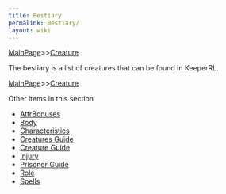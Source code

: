 ```yaml
---
title: Bestiary
permalink: Bestiary/
layout: wiki
---
```


[MainPage](/keeperrl_wiki/ "wikilink")>>[Creature](/keeperrl_wiki/Creature_Guide "wikilink")

The bestiary is a list of creatures that can be found in KeeperRL.

[MainPage](/keeperrl_wiki/ "wikilink")>>[Creature](/keeperrl_wiki/Creature_Guide "wikilink")

Other items in this section
-    [AttrBonuses](/keeperrl_wiki/AttrBonuses "wikilink")
-    [Body](/keeperrl_wiki/Body "wikilink")
-    [Characteristics](/keeperrl_wiki/Characteristics "wikilink")
-    [Creatures Guide](/keeperrl_wiki/Creatures_Guide "wikilink")
-    [Creature Guide](/keeperrl_wiki/Creature_Guide "wikilink")
-    [Injury](/keeperrl_wiki/Injury "wikilink")
-    [Prisoner Guide](/keeperrl_wiki/Prisoner_Guide "wikilink")
-    [Role](/keeperrl_wiki/Role "wikilink")
-    [Spells](/keeperrl_wiki/Spells "wikilink")
